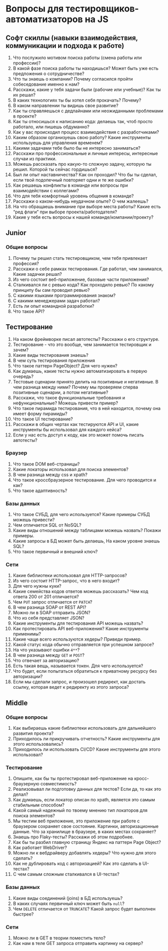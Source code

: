 # Вопросы для тестировщиков-автоматизаторов на JS

## Софт скиллы (навыки взаимодействия, коммуникации и подхода к работе)

1. Что послужило мотивом поиска работы (смена работы или профессии)?
1. В какой фазе поиска работы ты находишься? Может быть уже есть предложения о сотрудничестве?
1. Что ты знаешь о компании? Почему согласился пройти собеседование именно к нам?
1. Расскажи, какие у тебя задачи были (рабочие или учебные)? Как ты их решал?
1. В каких технологиях ты бы хотел себя прокачать? Почему?
1. В каком направлении ты видишь свое развитие?
1. Как ты справляешься с дедлайнами или неожиданными проблемами в проекте?
1. Как ты относишься к написанию кода: делаешь так, чтоб просто работало, или пишешь обдуманно?
1. Как у вас происходил процесс взаимодействия с разработчиками?
1. Каким образом организуешь свою работу? Какие инструменты используешь для управления временем?
1. Какими задачами тебе было бы не интересно заниматься?
1. Расскажи про профессиональные и личные интересы, интересные случаи из практики.
1. Можешь рассказать про какую-то сложную задачу, которую ты решил. Которой ты сейчас гордишься?
1. Был ли опыт наставничества? Как он проходил? Что бы ты сделал, если твой подопечный повторяет одни и те же ошибки?
1. Как решаешь конфликты в команде или вопросы при взаимодействии с коллегами?
1. Что для тебя комфортный уровень общения в команде?
1. Расскажи о каком-нибудь неудачном опыте? О чем жалеешь?
1. На что обращаешь внимание при выборе места работы? Какие есть “ред флаги” при выборе проекта/работодателя?
1. Какие у тебя есть вопросы к нашей команде/компании/проекту?

## Junior

### Общие вопросы

1. Почему ты решил стать тестировщиком, чем тебя привлекает профессия?
1. Расскажи о себе рамках тестирования. Где работал, чем занимался, Какие задачки решал?
1. Из чего состоит веб-приложение, базовые части приложения?
1. Сталкивался ли с ревью кода? Как проходило ревью? По какому принципу бы сам проводил ревью?
1. С какими языками программирования знаком?
1. С какими менеджерами задач работал?
1. Есть ли опыт командной разработки?
1. Что такое API?

## Тестирование

1. На каком фреймворке писал автотесты? Расскажи о его структуре.
1. Тестирование - что это вообще, чем занимается тестировщик и зачем?
1. Какие виды тестирования знаешь?
1. В чем суть тестирования приложения
1. Что такое паттерн PageObject? Для чего нужен?
1. Как думаешь, какие тесты нужно автоматизировать в первую очередь?
1. Тестовые сценарии принято делить на позитивные и негативные. В чем разница между ними? Почему мы проверяем сперва позитивные сценарии, а потом негативные?
1. Расскажи, что такое функциональные требования и нефункциональные? Можешь привести пример?
1. Что такое пирамида тестирования, что в ней находится, почему она имеет форму пирамиды?
1. Что такое UI тестирование?
1. Расскажи в общих чертах как тестируются API и UI, какие инструменты бы использовал для каждого кейса?
1. Если у нас есть доступ к коду, как это может помочь писать автотесты?

### Браузер

1. Что такое DOM веб-страницы?
1. Какие локаторы использовал для поиска элементов?
1. В чем разница между css и xpath?
1. Что такое кроссбраузерное тестирование. Для чего проводится и как?
1. Что такое адаптивность?

### Базы данных

1. Что такое СУБД, для чего используется? Какие примеры СУБД можешь привести?
1. Чем отличается SQL от NoSQL?
1. Какие виды отношений между таблицами можешь назвать? Покажи примеры.
1. Какие запросы в БД может быть делаешь, На каком уровне знаешь SQL?
1. Что такое первичный и внешний ключ?

### Сети

1. Какие библиотеки использовал для HTTP-запросов?
1. Из чего состоит HTTP-запрос, что в него входит?
1. Для чего нужны куки?
1. Какие семейства кодов ответов можешь рассказать? Чем код ответа 200 от 201 отличается?
1. Чем `PUT` запрос отличается от `PATCH`?
1. В чем разница SOAP от REST API?
1. Можно ли в SOAP отправить JSON?
1. Что из себя представляет JSON?
1. Какие инструменты для тестирования API можешь назвать?
1. Как протестировать API веб-приложения? Какие инструменты применимы?
1. Какие чаще всего используются хедеры? Приведи пример.
1. Какой статус кода обычно отправляется при успешном запросе?
1. На что указывают ошибки `4**`?
1. В чем разница между `GET` и `POST`?
1. Что отвечает за авторизацию?
1. Есть такая вещь, называется токен. Для чего используется?
1. Что будет, если попытаться обратиться к приватному ресурсу без авторизации?
1. Если мы сделали запрос, и произошел редирект, как достать ссылку, которая ведет к редиректу из этого запроса?

## Middle

### Общие вопросы

1. Как выбираешь какие библиотеки использовать для дальнейшего развития проекта?
1. Приходилось ли прикручивать отчетность? Какие инструменты для этого использовались?
1. Приходилось ли использовать CI/CD? Какие инструменты для этого использовал?

### Тестирование

1. Опишите, как бы ты протестировал веб-приложение на кросс-браузерную совместимость?
1. Реализовывал ли подготовку данных для тестов? Если да, то как это делал?
1. Как думаешь, если локатор описан по xpath, является это самым стабильным способом?
1. Какой самый надежный по твоему мнению тип локаторов для поиска элементов?
1. Мы тестим веб приложение, это приложение при работе с браузером сохраняет свое состояние. Картинки, авторизационные данные. Что за хранилище в браузере, в каких местах сохраняет?
1. Знаешь про Flaky-тесты? Расскажи об этом подробнее.
1. Как бы ты разбил главную страницу Яндекс на паттерн Page Object?
1. Как работает WebDriver?
1. Можно ли к вебдрайверу добавлять хедеры? Что нужно для этого сделать?
1. Как не дублировать код с авторизацией? Как это сделать в UI-тестах?
1. С чем самым сложным сталкивался в UI-тестах?

### Базы данных

1. Какие виды соединений (joins) в БД используешь?
1. В каких случаях первичный ключ может быть `null`?
1. Чем `DELETE` отличается от `TRUNCATE`? Какой запрос будет выполнен быстрее?

### Сети

1. Можно ли в GET в теории поместить тело?
1. Как нам в теле GET запроса отправить картинку на сервер?
